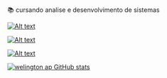    📚 cursando analise e desenvolvimento de sistemas 


  
  <a href="https://github.com/Welingtonkg">
  

   ![Alt text](https://img.shields.io/badge/CSS-239120?&style=for-the-badge&logo=css3&logoColor=white)
   
   
   ![Alt text](https://img.shields.io/badge/HTML5-E34F26?style=for-the-badge&logo=html5&logoColor=white)

   ![Alt text](https://img.shields.io/badge/JavaScript-323330?style=for-the-badge&logo=javascript&logoColor=F7DF1E)

   
   ![welington ap GitHub stats](https://github-readme-stats.vercel.app/api?username=WelingtonKg&show_icons=true&theme=dark)
   

